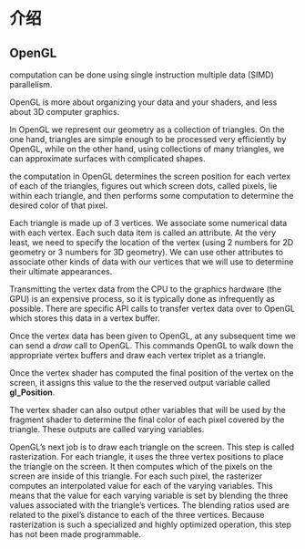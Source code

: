 # 介绍

## OpenGL

computation can be done using single instruction multiple data (SIMD) parallelism.

OpenGL is more about organizing your data and your shaders, and less about 3D computer graphics.

In OpenGL we represent our geometry as a collection of triangles. On the one hand, triangles are simple enough to be processed very efficiently by OpenGL, while on the other hand, using collections of many triangles, we can approximate surfaces with complicated shapes. 

the computation in OpenGL determines the screen position for each vertex of each of the triangles, figures out which screen dots, called pixels, lie within each triangle, and then performs some computation to determine the desired color of that pixel. 

Each triangle is made up of 3 vertices. We associate some numerical data with each vertex. Each such data item is called an attribute. At the very least, we need to specify the location of the vertex (using 2 numbers for 2D geometry or 3 numbers for 3D geometry). We can use other attributes to associate other kinds of data with our vertices that we will use to determine their ultimate appearances.

Transmitting the vertex data from the CPU to the graphics hardware (the GPU) is an expensive process, so it is typically done as infrequently as possible. There are specific API calls to transfer vertex data over to OpenGL which stores this data in a vertex buffer.

Once the vertex data has been given to OpenGL, at any subsequent time we can send a *draw* call to OpenGL. This commands OpenGL to walk down the appropriate vertex buffers and draw each vertex triplet as a triangle.

Once the vertex shader has computed the final position of the vertex on the screen, it assigns this value to the the reserved output variable called **gl_Position**.

The vertex shader can also output other variables that will be used by the fragment shader to determine the final color of each pixel covered by the triangle. These outputs are called varying variables.

OpenGL’s next job is to draw each triangle on the screen. This step is called rasterization. For each triangle, it uses the three vertex positions to place the triangle on the screen. It then computes which of the pixels on the screen are inside of this triangle. For each such pixel, the rasterizer computes an interpolated value for each of the varying variables. This means that the value for each varying variable is set by blending the three values associated with the triangle’s vertices. The blending ratios used are related to the pixel’s distance to each of the three vertices. Because rasterization is such a specialized and highly optimized operation, this step has not been made programmable.
